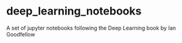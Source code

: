 # deep_learning_notebooks
A set of jupyter notebooks following the Deep Learning book by Ian Goodfellow
